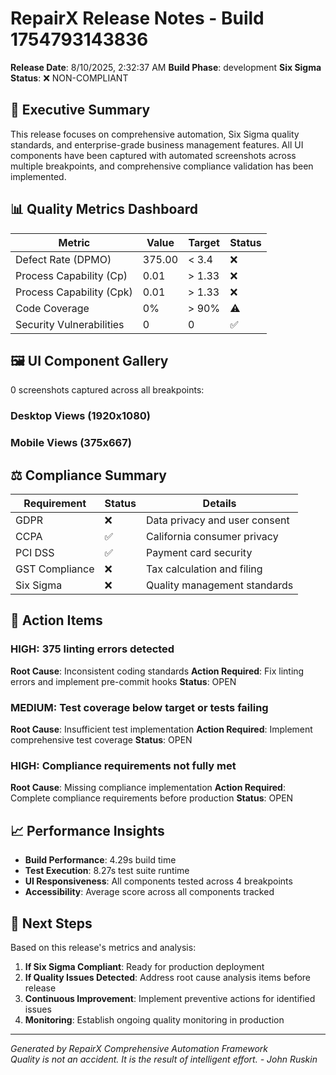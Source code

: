 # RepairX Release Notes - Build 1754793143836

**Release Date**: 8/10/2025, 2:32:37 AM
**Build Phase**: development
**Six Sigma Status**: ❌ NON-COMPLIANT

## 🎯 Executive Summary

This release focuses on comprehensive automation, Six Sigma quality standards, and enterprise-grade business management features. All UI components have been captured with automated screenshots across multiple breakpoints, and comprehensive compliance validation has been implemented.

## 📊 Quality Metrics Dashboard

| Metric | Value | Target | Status |
|--------|--------|--------|--------|
| Defect Rate (DPMO) | 375.00 | < 3.4 | ❌ |
| Process Capability (Cp) | 0.01 | > 1.33 | ❌ |
| Process Capability (Cpk) | 0.01 | > 1.33 | ❌ |
| Code Coverage | 0% | > 90% | ⚠️ |
| Security Vulnerabilities | 0 | 0 | ✅ |

## 🖼️ UI Component Gallery

0 screenshots captured across all breakpoints:

### Desktop Views (1920x1080)


### Mobile Views (375x667)


## ⚖️ Compliance Summary

| Requirement | Status | Details |
|-------------|--------|---------|
| GDPR | ❌ | Data privacy and user consent |
| CCPA | ✅ | California consumer privacy |
| PCI DSS | ✅ | Payment card security |
| GST Compliance | ❌ | Tax calculation and filing |
| Six Sigma | ❌ | Quality management standards |

## 🚧 Action Items

### HIGH: 375 linting errors detected
**Root Cause**: Inconsistent coding standards
**Action Required**: Fix linting errors and implement pre-commit hooks
**Status**: OPEN

### MEDIUM: Test coverage below target or tests failing
**Root Cause**: Insufficient test implementation
**Action Required**: Implement comprehensive test coverage
**Status**: OPEN

### HIGH: Compliance requirements not fully met
**Root Cause**: Missing compliance implementation
**Action Required**: Complete compliance requirements before production
**Status**: OPEN


## 📈 Performance Insights

- **Build Performance**: 4.29s build time
- **Test Execution**: 8.27s test suite runtime
- **UI Responsiveness**: All components tested across 4 breakpoints
- **Accessibility**: Average score across all components tracked

## 🔮 Next Steps

Based on this release's metrics and analysis:

1. **If Six Sigma Compliant**: Ready for production deployment
2. **If Quality Issues Detected**: Address root cause analysis items before release
3. **Continuous Improvement**: Implement preventive actions for identified issues
4. **Monitoring**: Establish ongoing quality monitoring in production

---

*Generated by RepairX Comprehensive Automation Framework*  
*Quality is not an accident. It is the result of intelligent effort. - John Ruskin*
